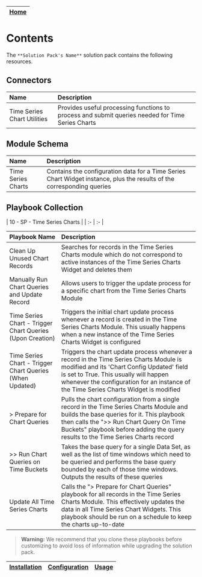 | [Home](../README.md) |
|--------------------------------------------|

# Contents

The `**Solution Pack's Name**` solution pack contains the following resources.

## Connectors

|**Name**|**Description**|
| :- | :- |
| Time Series Chart Utilities | Provides useful processing functions to process and submit queries needed for Time Series Charts |

## Module Schema

|**Name**|**Description**|
| :- | :- |
| Time Series Charts | Contains the configuration data for a Time Series Chart Widget instance, plus the results of  the corresponding queries |

## Playbook Collection

| 10 - SP - Time Series Charts |
| :- | :- |


**Playbook Name**|**Description**|
| :- | :- |
| Clean Up Unused Chart Records | Searches for records in the Time Series Charts module which do not correspond to active instances of the Time Series Charts Widget and deletes them |
| Manually Run Chart Queries and Update Record | Allows users to trigger the update process for a specific chart from the Time Series Charts Module |
| Time Series Chart - Trigger Chart Queries (Upon Creation) | Triggers the initial chart update process whenever a record is created in the Time Series Charts Module. This usually happens when a new instance of the Time Series Charts Widget is configured |
| Time Series Chart - Trigger Chart Queries (When Updated) | Triggers the chart update process whenever a record in the Time Series Charts Module is modified and its 'Chart Config Updated' field is set to True. This usually will happen whenever the configuration for an instance of the Time Series Charts Widget is modified |
| > Prepare for Chart Queries | Pulls the chart configuration from a single record in the Time Series Charts Module and builds the base queries for it. This playbook then calls the ">> Run Chart Query On Time Buckets" playbook before adding the query results to the Time Series Charts record |
| >> Run Chart Queries on Time Buckets | Takes the base query for a single Data Set, as well as the list of time windows which need to be queried and performs the base query bounded by each of those time windows. Outputs the results of these queries |
| Update All Time Series Charts | Calls the "> Prepare for Chart Queries" playbook for all records in the Time Series Charts Module. This effectively updates the data in all Time Series Chart Widgets. This playbook should be run on a schedule to keep the charts up-to-date |

>**Warning:** We recommend that you clone these playbooks before customizing to avoid loss of information while upgrading the solution pack.

| [Installation](./docs/setup.md#installation) | [Configuration](./docs/setup.md#configuration) | [Usage](./docs/usage.md) |
|----------------------------------------------|------------------------------------------------|--------------------------|